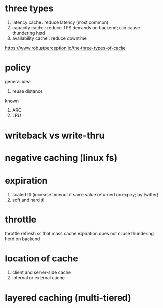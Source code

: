 
# three types 

1. latency cache : reduce latency (most common)
2. capacity cache : reduce TPS demands on backend; can cause thundering herd
3. availability cache : reduce downtime

https://www.robustperception.io/the-three-types-of-cache

# policy 

general idea
1. reuse distance

known
1. ARC
2. LRU

# writeback vs write-thru

# negative caching (linux fs)

# expiration

1. scaled ttl (increase timeout if same value returned on expiry; by twitter)
2. soft and hard ttl

# throttle 

throttle refresh so that mass cache expiration does not cause thundering herd on backend

# location of cache

1. client and server-side cache
2. internal or external cache


# layered caching (multi-tiered)

